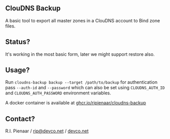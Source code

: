## ClouDNS Backup

A basic tool to export all master zones in a ClouDNS account to Bind zone files.

## Status?

It's working in the most basic form, later we might support restore also.

## Usage?

Run `cloudns-backup backup --target /path/to/backup` for authentication pass `--auth-id` and `--password` which can 
also be set using `CLOUDNS_AUTH_ID` and `CLOUDNS_AUTH_PASSWORD` environment variables.

A docker container is available at [ghcr.io/ripienaar/cloudns-backup](https://ghcr.io/ripienaar/cloudns-backup)

## Contact?

R.I. Pienaar / rip@devco.net / [devco.net](https://www.devco.net/)
